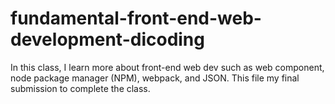 # fundamental-front-end-web-development-dicoding
In this class, I learn more about front-end web dev such as web component, node package manager (NPM), webpack, and JSON. This file my final submission to complete the class. 
